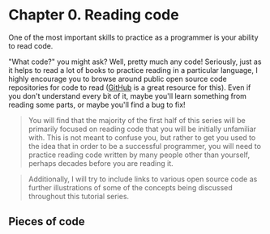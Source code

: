 # Chapter 0. Reading code

One of the most important skills to practice as a programmer is your ability to read code.

"What code?" you might ask? Well, pretty much any code! Seriously, just as it helps to read a lot of books to practice reading in a particular language, I highly encourage you to browse around public open source code repositories for code to read ([GitHub](https://github.com/) is a great resource for this). Even if you don't understand every bit of it, maybe you'll learn something from reading some parts, or maybe you'll find a bug to fix!

> You will find that the majority of the first half of this series will be primarily focused on reading code that you will be initially unfamiliar with. This is not meant to confuse you, but rather to get you used to the idea that in order to be a successful programmer, you will need to practice reading code written by many people other than yourself, perhaps decades before you are reading it.

> Additionally, I will try to include links to various open source code as further illustrations of some of the concepts being discussed throughout this tutorial series.

## Pieces of code

